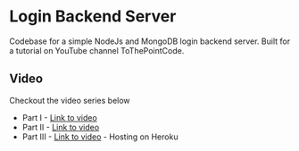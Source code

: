 # Login Backend Server

Codebase for a simple NodeJs and MongoDB login backend server. Built for a tutorial on YouTube channel ToThePointCode.

## Video

Checkout the video series below

- Part I - [Link to video](https://youtu.be/5yU-P0grJjk)
- Part II - [Link to video](https://youtu.be/yY2gXnRGVUw)
- Part III - [Link to video](https://youtu.be/zOsbxOtRgE8) - Hosting on Heroku
